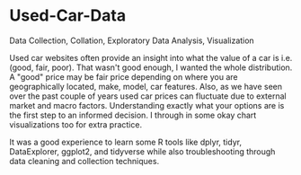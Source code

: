 # Used-Car-Data
Data Collection, Collation, Exploratory Data Analysis, Visualization

Used car websites often provide an insight into what the value of a car is i.e. (good, fair, poor). That wasn't good enough, I wanted the whole distribution. A "good" price may be fair price depending on where you are geographically located, make, model, car features. Also, as we have seen over the past couple of years used car prices can fluctuate due to external market and macro factors. Understanding exactly what your options are is the first step to an informed decision. I through in some okay chart visualizations too for extra practice. 

It was a good experience to learn some R tools like dplyr, tidyr, DataExplorer, ggplot2, and tidyverse while also troubleshooting through data cleaning and collection techniques.
